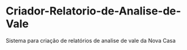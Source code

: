 # Criador-Relatorio-de-Analise-de-Vale
Sistema  para criação de relatórios de analise de vale da Nova Casa
